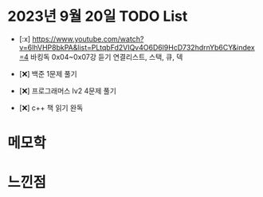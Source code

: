 # 2023년 9월 20일 TODO List
- [:x] https://www.youtube.com/watch?v=6lhVHP8bkPA&list=PLtqbFd2VIQv4O6D6l9HcD732hdrnYb6CY&index=4 바킹독 0x04~0x07강 듣기 
연결리스트, 스택, 큐, 덱
- [:x:] 백준 1문제 풀기
- [:x:] 프로그래머스 lv2 4문제 풀기

- [:x:] c++ 책 읽기 완독

# 메모학

# 느낀점
